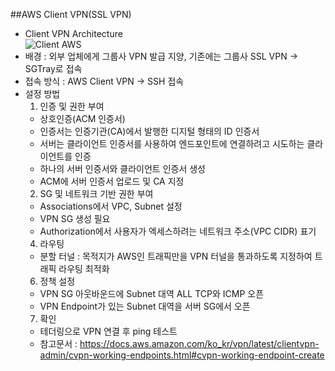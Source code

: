 ##AWS Client VPN(SSL VPN)  
- Client VPN Architecture  
![Client AWS](https://user-images.githubusercontent.com/79958913/111418416-0a3c4e80-872b-11eb-8d16-cb744bea01c2.PNG)
- 배경 : 외부 업체에게 그룹사 VPN 발급 지양, 기존에는 그룹사 SSL VPN -> SGTray로 접속
- 접속 방식 : AWS Client VPN -> SSH 접속
- 설정 방법 
  1) 인증 및 권한 부여
  - 상호인증(ACM 인증서)
  - 인증서는 인증기관(CA)에서 발행한 디지털 형태의 ID 인증서
  - 서버는 클라이언트 인증서를 사용하여 엔드포인트에 연결하려고 시도하는 클라이언트를 인증
  - 하나의 서버 인증서와 클라이언트 인증서 생성
  - ACM에 서버 인증서 업로드 및 CA 지정
  2) SG 및 네트워크 기반 권한 부여
  - Associations에서 VPC, Subnet 설정
  - VPN SG 생성 필요
  - Authorization에서 사용자가 엑세스하려는 네트워크 주소(VPC CIDR) 표기
  4) 라우팅
  - 분할 터널 : 목적지가 AWS인 트래픽만을 VPN 터널을 통과하도록 지정하여 트래픽 라우팅 최적화
  6) 정책 설정
  - VPN SG 아웃바운드에 Subnet 대역 ALL TCP와 ICMP 오픈
  - VPN Endpoint가 있는 Subnet 대역을 서버 SG에서 오픈
  7) 확인
  - 테더링으로 VPN 연결 후 ping 테스트
  - 참고문서 : https://docs.aws.amazon.com/ko_kr/vpn/latest/clientvpn-admin/cvpn-working-endpoints.html#cvpn-working-endpoint-create
